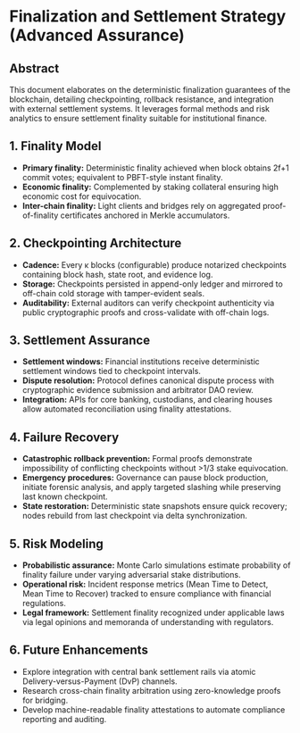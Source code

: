 # Finalization and Settlement Strategy (Advanced Assurance)

## Abstract
This document elaborates on the deterministic finalization guarantees of the blockchain, detailing checkpointing, rollback resistance, and integration with external settlement systems. It leverages formal methods and risk analytics to ensure settlement finality suitable for institutional finance.

## 1. Finality Model
- **Primary finality:** Deterministic finality achieved when block obtains 2f+1 commit votes; equivalent to PBFT-style instant finality.
- **Economic finality:** Complemented by staking collateral ensuring high economic cost for equivocation.
- **Inter-chain finality:** Light clients and bridges rely on aggregated proof-of-finality certificates anchored in Merkle accumulators.

## 2. Checkpointing Architecture
- **Cadence:** Every κ blocks (configurable) produce notarized checkpoints containing block hash, state root, and evidence log.
- **Storage:** Checkpoints persisted in append-only ledger and mirrored to off-chain cold storage with tamper-evident seals.
- **Auditability:** External auditors can verify checkpoint authenticity via public cryptographic proofs and cross-validate with off-chain logs.

## 3. Settlement Assurance
- **Settlement windows:** Financial institutions receive deterministic settlement windows tied to checkpoint intervals.
- **Dispute resolution:** Protocol defines canonical dispute process with cryptographic evidence submission and arbitrator DAO review.
- **Integration:** APIs for core banking, custodians, and clearing houses allow automated reconciliation using finality attestations.

## 4. Failure Recovery
- **Catastrophic rollback prevention:** Formal proofs demonstrate impossibility of conflicting checkpoints without >1/3 stake equivocation.
- **Emergency procedures:** Governance can pause block production, initiate forensic analysis, and apply targeted slashing while preserving last known checkpoint.
- **State restoration:** Deterministic state snapshots ensure quick recovery; nodes rebuild from last checkpoint via delta synchronization.

## 5. Risk Modeling
- **Probabilistic assurance:** Monte Carlo simulations estimate probability of finality failure under varying adversarial stake distributions.
- **Operational risk:** Incident response metrics (Mean Time to Detect, Mean Time to Recover) tracked to ensure compliance with financial regulations.
- **Legal framework:** Settlement finality recognized under applicable laws via legal opinions and memoranda of understanding with regulators.

## 6. Future Enhancements
- Explore integration with central bank settlement rails via atomic Delivery-versus-Payment (DvP) channels.
- Research cross-chain finality arbitration using zero-knowledge proofs for bridging.
- Develop machine-readable finality attestations to automate compliance reporting and auditing.
